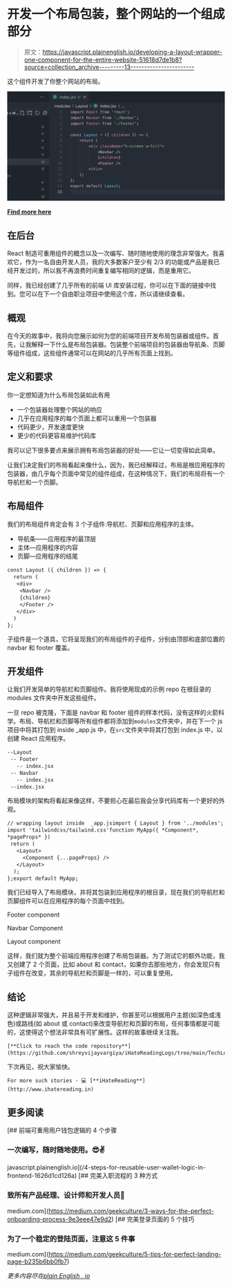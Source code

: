 # 开发一个布局包装，整个网站的一个组成部分

> 原文：<https://javascript.plainenglish.io/developing-a-layout-wrapper-one-component-for-the-entire-website-51618d7de1b8?source=collection_archive---------13----------------------->

这个组件开发了你整个网站的布局。

![](img/4cdf70670425df1d3c23c050b9c20bfb.png)

[**Find more here**](http://www.ihatereading.in)

## 在后台

React 制造可重用组件的概念以及一次编写、随时随地使用的理念非常强大。我喜欢它，作为一名自由开发人员，我的大多数客户至少有 2/3 的功能或产品是我已经开发过的，所以我不再浪费时间重复编写相同的逻辑，而是重用它。

同样，我已经创建了几乎所有的前端 UI 库安装过程，你可以在下面的链接中找到。您可以在下一个自由职业项目中使用这个库，所以请继续查看。

## 概观

在今天的故事中，我将向您展示如何为您的前端项目开发布局包装器或组件。首先，让我解释一下什么是布局包装器。包装整个前端项目的包装器由导航条、页脚等组件组成，这些组件通常可以在网站的几乎所有页面上找到。

## 定义和要求

你一定想知道为什么布局包装如此有用

*   一个包装器处理整个网站的响应
*   几乎在应用程序的每个页面上都可以重用一个包装器
*   代码更少，开发速度更快
*   更少的代码更容易维护代码库

我可以记下很多要点来展示拥有布局包装器的好处——它让一切变得如此简单。

让我们决定我们的布局看起来像什么，因为，我已经解释过，布局是根应用程序的包装器，由几乎每个页面中常见的组件组成，在这种情况下，我们的布局将有一个导航栏和一个页脚。

## 布局组件

我们的布局组件肯定会有 3 个子组件:导航栏、页脚和应用程序的主体。

*   导航条——应用程序的最顶层
*   主体—应用程序的内容
*   页脚—应用程序的结尾

```
const Layout ({ children }) => {
  return (
   <div>
    <Navbar />
    {children} 
    </Footer />
   </div>
  )
};
```

子组件是一个道具，它将呈现我们的布局组件的子组件，分别由顶部和底部位置的 navbar 和 footer 覆盖。

## 开发组件

让我们开发简单的导航栏和页脚组件。我将使用现成的示例 repo 在根目录的 modules 文件夹中开发这些组件。

一旦 repo 被克隆，下面是 navbar 和 footer 组件的样本代码，没有这样的火箭科学。布局、导航栏和页脚等所有组件都将添加到`modules`文件夹中，并在下一个 js 项目中将其打包到 inside _app.js 中，在`src`文件夹中将其打包到 index.js 中，以创建 React 应用程序。

```
--Layout
 -- Footer
   -- index.jsx
 -- Navbar
   -- index.jsx
 --index.jsx
```

布局模块的架构将看起来像这样，不要担心在最后我会分享代码库有一个更好的外观。

```
// wrapping layout inside  _app.jsimport { Layout } from '../modules';
import 'tailwindcss/tailwind.css'function MyApp({ *Component*, *pageProps* }) 
 return (
   <Layout>
     <Component {...pageProps} />
   </Layout>
  );
};export default MyApp; 
```

我们已经导入了布局模块，并将其包装到应用程序的根目录，现在我们的导航栏和页脚组件可以在应用程序的每个页面中找到。

Footer component

Navbar Component

Layout component

这样，我们就为整个前端应用程序创建了布局包装器。为了测试它的额外功能，我又创建了 2 个页面，比如 about 和 contact，如果你去那些地方，你会发现只有子组件在改变，其余的导航栏和页脚是一样的，可以重复使用。

## 结论

这种逻辑非常强大，并且易于开发和维护，你甚至可以根据用户主题(如深色或浅色)或路线(如 about 或 contact)来改变导航栏和页脚的布局，任何事情都是可能的，这使得这个想法非常具有可扩展性。这样的故事继续关注我。

```
[**Click to reach the code repository**](https://github.com/shreyvijayvargiya/iHateReadingLogs/tree/main/TechLogs/Layout%20Wrapper)
```

下次再见，祝大家愉快。

```
For more such stories - 💻 [**iHateReading**](http://www.ihatereading.in)
```

## 更多阅读

[](/4-steps-for-reusable-user-wallet-logic-in-frontend-1626d1cd126a) [## 前端可重用用户钱包逻辑的 4 个步骤

### 一次编写，随时随地使用。😎✌️

javascript.plainenglish.io](/4-steps-for-reusable-user-wallet-logic-in-frontend-1626d1cd126a) [](https://medium.com/geekculture/3-ways-for-the-perfect-onboarding-process-9e3eee47e9d2) [## 完美入职流程的 3 种方式

### 致所有产品经理、设计师和开发人员💬

medium.com](https://medium.com/geekculture/3-ways-for-the-perfect-onboarding-process-9e3eee47e9d2) [](https://medium.com/geekculture/5-tips-for-perfect-landing-page-b235b6bb0fb7) [## 完美登录页面的 5 个技巧

### 为了一个稳定的登陆页面，注意这 5 件事

medium.com](https://medium.com/geekculture/5-tips-for-perfect-landing-page-b235b6bb0fb7) 

*更多内容尽在*[*plain English . io*](http://plainenglish.io/)